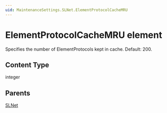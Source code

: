 ```yaml
---
uid: MaintenanceSettings.SLNet.ElementProtocolCacheMRU
---
```


# ElementProtocolCacheMRU element

Specifies the number of ElementProtocols kept in cache. Default: 200.

## Content Type

integer

## Parents

[SLNet](xref:MaintenanceSettings.SLNet)
